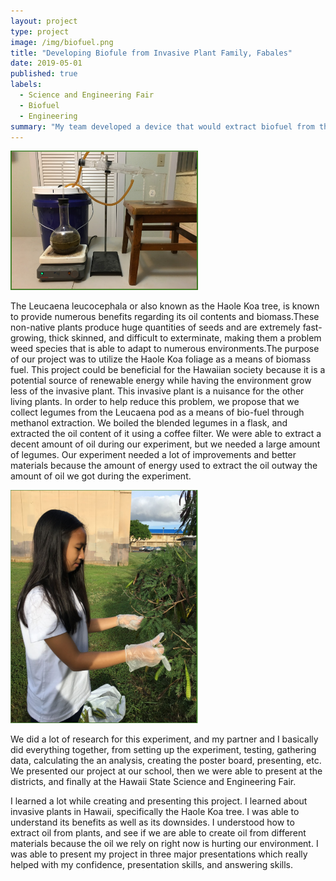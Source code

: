 ```yaml
---
layout: project
type: project
image: /img/biofuel.png
title: "Developing Biofule from Invasive Plant Family, Fabales"
date: 2019-05-01
published: true
labels:
  - Science and Engineering Fair
  - Biofuel
  - Engineering  
summary: "My team developed a device that would extract biofuel from the Leucaena leucocephala plant. This was recognized at the Hawaii State Science and Engineering Fair 2019."
---
```

<img width="300px" class="rounded float-start pe-4" src="../img/biooil.png">

The Leucaena leucocephala or also known as the Haole Koa tree, is known to provide numerous benefits regarding its oil contents and biomass.These non-native plants produce huge quantities of seeds and are extremely fast-growing, thick skinned, and difficult to exterminate, making them a problem weed species that is able to adapt to numerous environments.The purpose of our project was to utilize the Haole Koa foliage as a means of biomass fuel. This project could be beneficial for the Hawaiian society because it is a potential source of renewable energy while having the environment grow less of the invasive plant. This invasive plant is a nuisance for the other living plants. In order to help reduce this problem, we propose that we collect legumes from the Leucaena pod as a means of bio-fuel through methanol extraction. We boiled the blended legumes in a flask, and extracted the oil content of it using a coffee filter. We were able to extract a decent amount of oil during our experiment, but we needed a large amount of legumes. Our experiment needed a lot of improvements and better materials because the amount of energy used to extract the oil outway the amount of oil we got during the experiment. 

<img width="300px" class="rounded float-start pe-4" src="../img/mebio.png">

We did a lot of research for this experiment, and my partner and I basically did everything together, from setting up the experiment, testing, gathering data, calculating the an	analysis, creating the poster board, presenting, etc. We presented our project at our school, then we were able to present at the districts, and finally at the Hawaii State Science and Engineering Fair.

I learned a lot while creating and presenting this project. I learned about invasive plants in Hawaii, specifically the Haole Koa tree. I was able to understand its benefits as well as its downsides. I understood how to extract oil from plants, and see if we are able to create oil from different materials because the oil we rely on right now is hurting our environment. I was able to present my project in three major presentations which really helped with my confidence, presentation skills, and answering skills. 

